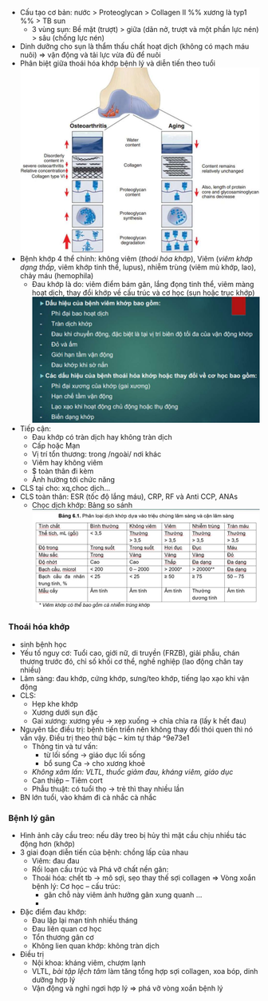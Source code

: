 - Cấu tạo cơ bản: nước > Proteoglycan > Collagen II %% xương là typ1 %% > TB sun
	- 3 vùng sụn: Bề mặt (trượt) > giữa (dãn nở, trượt và một phần lực nén) > sâu (chống lực nén)
- Dinh dưỡng cho sụn là thẩm thấu chất hoạt dịch (không có mạch máu nuôi) => vận động và tải lực vừa đủ để nuôi
- Phân biệt giữa thoái hóa khớp bệnh lý và diễn tiến theo tuổi
![Buổi 4 - CXK - Hệ sinh sản-1687394038719.jpeg](../../../200%20Files/image/image/Bu%E1%BB%95i%204%20-%20CXK%20-%20H%E1%BB%87%20sinh%20s%E1%BA%A3n-1687394038719.jpeg)
- Bệnh khớp 4 thể chính: không viêm (_thoái hóa khớp_), Viêm (_viêm khớp dạng thấp_, viêm khớp tinh thể, lupus), nhiễm trùng (viêm mủ khớp, lao), chảy máu (hemophila)
	- Đau khớp là do: viêm điểm bám gân, lắng đọng tinh thể, viêm màng hoạt dịch, thay đổi khớp về cấu trúc và cơ học (sụn hoặc trục khớp)
![Buổi 4 - CXK - Hệ sinh sản-1687394044955.jpeg](../../../200%20Files/image/image/Bu%E1%BB%95i%204%20-%20CXK%20-%20H%E1%BB%87%20sinh%20s%E1%BA%A3n-1687394044955.jpeg)
- Tiếp cận:      
	- Đau khớp có tràn dịch hay không tràn dịch
	- Cấp hoặc Mạn
	- Vị trí tổn thương: trong /ngoài/ nơi khác
	- Viêm hay không viêm
	- $ toàn thân đi kèm
	- Ảnh hường tới chức năng
- CLS tại cho: xq,choc dịch…
- CLS toàn thân: ESR (tốc độ lắng máu), CRP, RF và Anti CCP, ANAs
	- Chọc dịch khớp: Bảng so sánh
![Buổi 4 - CXK - Hệ sinh sản-1687394055038.jpeg](../../../200%20Files/image/image/Bu%E1%BB%95i%204%20-%20CXK%20-%20H%E1%BB%87%20sinh%20s%E1%BA%A3n-1687394055038.jpeg)
### Thoái hóa khớp
- sinh bệnh học
- Yếu tố nguy cơ: Tuổi cao, giới nữ, di truyền (FRZB), giải phẫu, chán thương trước đó, chỉ số khối cơ thể, nghề nghiệp (lao động chân tay nhiều)
- Lâm sàng: đau khớp, cứng khớp, sưng/teo khớp, tiếng lạo xạo khi vận động
- CLS:
	- Hẹp khe khớp
	- Xương dưới sụn đặc
	- Gai xương: xương yếu -> xẹp xuống -> chỉa chỉa ra (lấy k hết đau)
- Nguyên tắc điều trị: bệnh tiến triển nên không thay đổi thói quen thì nó vẫn vậy. Điều trị theo thứ bậc – kim tự tháp ^9e73e1
	- Thông tin và tư vấn:
		- từ lối sống -> giáo dục lối sống
		- bổ sung Ca -> cho xương khoẻ
	- _Không xâm lấn: VLTL, thuốc giảm đau, kháng viêm, giáo dục_
	- Can thiệp – Tiêm cort
	- Phẫu thuật: có tuổi thọ -> trẻ thì thay nhiều lần
- BN lớn tuổi, vào khám đi cà nhắc cà nhắc

### Bệnh lý gân
- Hình ảnh cây cầu treo: nếu dây treo bị hủy thì mặt cầu chịu nhiều tác động hơn (khớp)
- 3 giai đoạn diễn tiến của bệnh: chồng lấp của nhau
	- Viêm: đau đau
	- Rối loạn cấu trúc và Phá vỡ chất nền gân: 
	- Thoái hóa: chết tb -> mô sợi, sẹo thay thế sợi collagen
	=> Vòng xoắn bệnh lý: Cơ học – cấu trúc:
		- gân chỗ này viêm ảnh hưởng gân xung quanh …
		- 
- Đặc điểm đau khớp:
	- Đau lặp lại mạn tính nhiều tháng
	- Đau liên quan cơ học
	- Tổn thương gân cơ
	- Không lien quan khớp: không tràn dịch
- Điều trị
	- Nội khoa: kháng viêm, chượm lạnh
	- VLTL, _bài tập lệch tâm_ làm tăng tổng hợp sợi collagen, xoa bóp, dinh dưỡng hợp lý
	- Vận động và nghỉ ngơi hợp lý => phá vỡ vòng xoắn bệnh lý